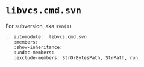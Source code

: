 # `libvcs.cmd.svn`

For subversion, aka `svn(1)`

```{eval-rst}
.. automodule:: libvcs.cmd.svn
   :members:
   :show-inheritance:
   :undoc-members:
   :exclude-members: StrOrBytesPath, StrPath, run
```
